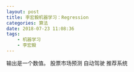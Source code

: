 ```yaml
---
layout: post
title: 李宏毅机器学习：Regression
categories: 算法
date: 2018-07-23 11:08:36
tags:
    - 机器学习
    - 李宏毅
---
```

输出是一个数值。
股票市场预测
自动驾驶
推荐系统
